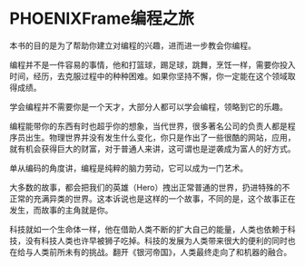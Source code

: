 # PHOENIXFrame编程之旅

本书的目的是为了帮助你建立对编程的兴趣，进而进一步教会你编程。

编程并不是一件容易的事情，他和打篮球，踢足球，跳舞，烹饪一样，需要你投入时间，经历，去克服过程中的种种困难。如果你坚持不懈，你一定能在这个领域取得成绩。

学会编程并不需要你是一个天才，大部分人都可以学会编程，领略到它的乐趣。

编程能带你的东西有时也超乎你的想象，当代世界，很多著名公司的负责人都是程序员出生。物理世界并没有发生什么变化，你只是作出了一些很酷的网站，应用，就有机会获得巨大的财富，对于普通人来讲，这可谓也是逆袭成为富人的好方式。

单从编码的角度讲，编程是纯粹的脑力劳动，它可以成为一门艺术。

大多数的故事，都会把我们的英雄（Hero）拽出正常普通的世界，扔进特殊的不正常的充满异类的世界。这本诉说也是这样的一个故事，不同的是，这个故事正在发生，而故事的主角就是你。

科技就如一个生命体一样，他在借助人类不断的扩大自己的能量，人类也依赖于科技，没有科技人类也许早被狮子吃掉。科技的发展为人类带来很大的便利的同时也在给与人类前所未有的挑战。翻开《银河帝国》，人类最终走向了和机器的融合。

